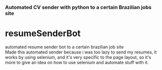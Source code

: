 ### Automated CV sender with python to a certain Brazilian jobs site

# resumeSenderBot
automated resume sender bot to a certain brazilian job site<br>
Made this automated sender because i was too lazy to send my resumes, it works by using selenium, and it's very specific to the page layout, 
so it's more to give an idea on how to use selenium and automate stuff with it.

